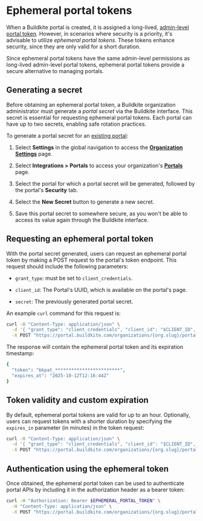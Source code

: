 # Ephemeral portal tokens

When a Buildkite portal is created, it is assigned a long-lived, [admin-level portal token](/docs/apis/graphql/portals#getting-started). However, in scenarios where security is a priority, it's advisable to utilize _ephemeral portal tokens_. These tokens enhance security, since they are only valid for a short duration.

Since ephemeral portal tokens have the same admin-level permissions as long-lived admin-level portal tokens, ephemeral portal tokens provide a secure alternative to managing portals.

## Generating a secret

Before obtaining an ephemeral portal token, a Buildkite organization administrator must generate a _portal secret_ via the Buildkite interface. This secret is essential for requesting ephemeral portal tokens. Each portal can have up to two secrets, enabling safe rotation practices.

To generate a portal secret for an [existing portal](/docs/apis/graphql/portals#getting-started):

1. Select **Settings** in the global navigation to access the [**Organization Settings**](https://buildkite.com/organizations/~/settings) page.

1. Select **Integrations > Portals** to access your organization's [**Portals**](https://buildkite.com/organizations/~/portals) page.

1. Select the portal for which a portal secret will be generated, followed by the portal's **Security** tab.

1. Select the **New Secret** button to generate a new secret.

1. Save this portal secret to somewhere secure, as you won't be able to access its value again through the Buildkite interface.

## Requesting an ephemeral portal token

With the portal secret generated, users can request an ephemeral portal token by making a POST request to the portal's token endpoint. This request should include the following parameters:

- `grant_type`: must be set to `client_credentials`.

- `client_id`: The Portal's UUID, which is available on the portal's page.

- `secret`: The previously generated portal secret.

An example `curl` command for this request is:

```bash
curl -H "Content-Type: application/json" \
  -d '{ "grant_type": "client_credentials", "client_id": "$CLIENT_ID", "secret": "$SECRET" }' \
  -X POST "https://portal.buildkite.com/organizations/{org.slug}/portals/{portal.slug}/tokens"
```

The response will contain the ephemeral portal token and its expiration timestamp:

```bash
{
  "token": "bkpat_************************",
  "expires_at": "2025-10-12T12:16:44Z"
}
```

## Token validity and custom expiration

By default, ephemeral portal tokens are valid for up to an hour. Optionally, users can request tokens with a shorter duration by specifying the `expires_in` parameter (in minutes) in the token request:

```bash
curl -H "Content-Type: application/json" \
  -d '{ "grant_type": "client_credentials", "client_id": "$CLIENT_ID", "secret": "$SECRET", "expires_in": $MINUTES }' \
  -X POST "https://portal.buildkite.com/organizations/{org.slug}/portals/{portal.slug}/tokens"
```

## Authentication using the ephemeral token

Once obtained, the ephemeral portal token can be used to authenticate portal APIs by including it in the authorization header as a bearer token:

```bash
curl -H "Authorization: Bearer $EPHEMERAL_PORTAL_TOKEN" \
  -H "Content-Type: application/json" \
  -X POST "https://portal.buildkite.com/organizations/{org.slug}/portals/{portal.slug}"
```
